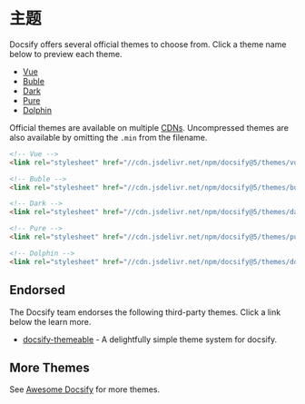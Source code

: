 # 主题

Docsify offers several official themes to choose from. Click a theme name below to preview each theme.

- <a href="#" data-theme="vue">Vue</a>
- <a href="#" data-theme="buble">Buble</a>
- <a href="#" data-theme="dark">Dark</a>
- <a href="#" data-theme="pure">Pure</a>
- <a href="#" data-theme="dolphin">Dolphin</a>

Official themes are available on multiple [CDNs](cdn). Uncompressed themes are also available by omitting the `.min` from the filename.

<!-- prettier-ignore -->

```html
<!-- Vue -->
<link rel="stylesheet" href="//cdn.jsdelivr.net/npm/docsify@5/themes/vue.min.css" />

<!-- Buble -->
<link rel="stylesheet" href="//cdn.jsdelivr.net/npm/docsify@5/themes/buble.min.css" />

<!-- Dark -->
<link rel="stylesheet" href="//cdn.jsdelivr.net/npm/docsify@5/themes/dark.min.css" />

<!-- Pure -->
<link rel="stylesheet" href="//cdn.jsdelivr.net/npm/docsify@5/themes/pure.min.css" />

<!-- Dolphin -->
<link rel="stylesheet" href="//cdn.jsdelivr.net/npm/docsify@5/themes/dolphin.min.css" />
```

## Endorsed

The Docsify team endorses the following third-party themes. Click a link below the learn more.

- [docsify-themeable](https://jhildenbiddle.github.io/docsify-themeable) - A delightfully simple theme system for docsify.

## More Themes

See [Awesome Docsify](awesome) for more themes.

<script>
  const previewElm = Docsify.dom.findAll('a[data-theme]');
  const stylesheetElms = Docsify.dom.findAll('link[rel="stylesheet"]');

  previewElm.forEach(elm => {
    elm.onclick = (e) => {
      e.preventDefault();
      const title = e.target.getAttribute('data-theme');

      stylesheetElms.forEach(theme => {
        theme.disabled = theme.title !== title;
      });
    };
  });

</script>
